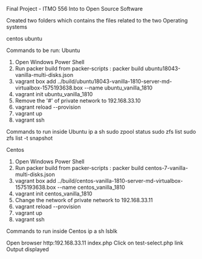 Final Project - ITMO 556 Into to Open Source Software

Created two folders which contains the files related to the two Operating systems

centos
ubuntu

Commands to be run:
Ubuntu
1. Open Windows Power Shell
2. Run packer build from packer-scripts : packer build ubuntu18043-vanilla-multi-disks.json
3. vagrant box add ../build/ubuntu18043-vanilla-1810-server-md-virtualbox-1575193638.box --name ubuntu_vanilla_1810
4. vagrant init ubuntu_vanilla_1810
5. Remove the '#' of private network to 192.168.33.10
6. vagrant reload --provision
7. vagrant up 
8. vagrant ssh 

Commands to run inside Ubuntu
ip a sh 
sudo zpool status 
sudo zfs list 
sudo zfs list -t snapshot


Centos
1. Open Windows Power Shell
2. Run packer build from packer-scripts : packer build centos-7-vanilla-multi-disks.json
3. vagrant box add ../build/centos-vanilla-1810-server-md-virtualbox-1575193638.box --name centos_vanilla_1810
4. vagrant init centos_vanilla_1810
5. Change the network of private network to 192.168.33.11
6. vagrant reload --provision
7. vagrant up 
8. vagrant ssh 

Commands to run inside Centos
ip a sh 
lsblk 


Open browser
http:192.168.33.11 index.php
Click on test-select.php link 
Output displayed 



